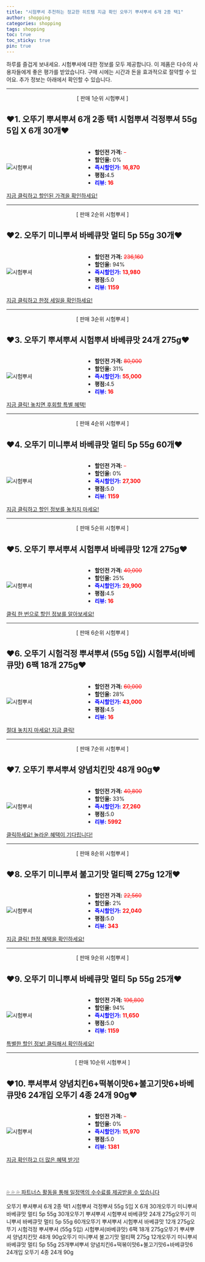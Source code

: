 ```yaml
---
title: "시험뿌셔 추천하는 정교한 히트템 지금 확인 오뚜기 뿌셔뿌셔 6개 2종 택1"
author: shopping
categories: shopping
tags: shopping
toc: true
toc_sticky: true
pin: true
---
```

하루를 즐겁게 보내세요. 시험뿌셔에 대한 정보를 모두 제공합니다. 이 제품은 다수의 사용자들에게 좋은 평가를 받았습니다. 구매 시에는 시간과 돈을 효과적으로 절약할 수 있어요. 추가 정보는 아래에서 확인할 수 있습니다.

---
<p class="toplist" style="margin: 0 auto; display: block; width: fit-content;">[ 판매 1순위 시험뿌셔 ]</p>

<h2><strong>❤️1. 오뚜기 뿌셔뿌셔 6개 2종 택1 시험뿌셔 걱정뿌셔 55g 5입 X 6개 30개❤️</strong></h2>

<div style="display: flex; align-items: center;">
    <div style="flex: 0.4;">
        <img src="https://thumbnail8.coupangcdn.com/thumbnails/remote/230x230ex/image/vendor_inventory/a233/b10ce85d5b82d8f60c45ab65e0ec42a16d4a2af055814fa8e3e2a19d201a.jpg" alt="시험뿌셔" style="max-width: 100%;">
    </div>
    <div style="flex: 0.6; margin-left: 10px;">
        <ul>
            <li><strong>할인전 가격:</strong> <del style="color: red;">-</del></li>
            <li><strong>할인율:</strong> 0%</li>
            <li><span style='color:blue'><strong>즉시할인가:</strong></span> <span style='color:red'><strong>16,870</strong></span></li>
            <li><strong>평점:</strong>4.5</li>
            <li><span style='color:blue'><strong>리뷰:</strong></span> <span style='color:red'><strong>16</strong></span></li>
        </ul>
    </div>
</div>
<div class="center">
    <a href="https://selin100587.github.io?lptag=AF9450613&subid=githubio&pageKey=7653952967&traceid=V0-153&itemId=18954284746&vendorItemId=89969288661" class="myButton">
        지금 클릭하고 할인된 가격을 확인하세요!
    </a>
</div>


---
<p class="toplist" style="margin: 0 auto; display: block; width: fit-content;">[ 판매 2순위 시험뿌셔 ]</p>

<h2><strong>❤️2. 오뚜기 미니뿌셔 바베큐맛 멀티 5p 55g 30개❤️</strong></h2>

<div style="display: flex; align-items: center;">
    <div style="flex: 0.4;">
        <img src="https://thumbnail6.coupangcdn.com/thumbnails/remote/230x230ex/image/retail/images/03a32751-1575-4fd7-8993-0684d76032397971083634527096953.png" alt="시험뿌셔" style="max-width: 100%;">
    </div>
    <div style="flex: 0.6; margin-left: 10px;">
        <ul>
            <li><strong>할인전 가격:</strong> <del style="color: red;">236,160</del></li>
            <li><strong>할인율:</strong> 94%</li>
            <li><span style='color:blue'><strong>즉시할인가:</strong></span> <span style='color:red'><strong>13,980</strong></span></li>
            <li><strong>평점:</strong>5.0</li>
            <li><span style='color:blue'><strong>리뷰:</strong></span> <span style='color:red'><strong>1159</strong></span></li>
        </ul>
    </div>
</div>
<div class="center">
    <a href="https://selin100587.github.io?lptag=AF9450613&subid=githubio&pageKey=8167964362&traceid=V0-153&itemId=18906008319&vendorItemId=86892231817" class="myButton">
        지금 클릭하고 한정 세일을 확인하세요!
    </a>
</div>


---
<p class="toplist" style="margin: 0 auto; display: block; width: fit-content;">[ 판매 3순위 시험뿌셔 ]</p>

<h2><strong>❤️3. 오뚜기 뿌셔뿌셔 시험뿌셔 바베큐맛 24개 275g❤️</strong></h2>

<div style="display: flex; align-items: center;">
    <div style="flex: 0.4;">
        <img src="https://thumbnail8.coupangcdn.com/thumbnails/remote/230x230ex/image/vendor_inventory/a233/b10ce85d5b82d8f60c45ab65e0ec42a16d4a2af055814fa8e3e2a19d201a.jpg" alt="시험뿌셔" style="max-width: 100%;">
    </div>
    <div style="flex: 0.6; margin-left: 10px;">
        <ul>
            <li><strong>할인전 가격:</strong> <del style="color: red;">80,000</del></li>
            <li><strong>할인율:</strong> 31%</li>
            <li><span style='color:blue'><strong>즉시할인가:</strong></span> <span style='color:red'><strong>55,000</strong></span></li>
            <li><strong>평점:</strong>4.5</li>
            <li><span style='color:blue'><strong>리뷰:</strong></span> <span style='color:red'><strong>16</strong></span></li>
        </ul>
    </div>
</div>
<div class="center">
    <a href="https://selin100587.github.io?lptag=AF9450613&subid=githubio&pageKey=7653952967&traceid=V0-153&itemId=23393319369&vendorItemId=90651079660" class="myButton">
        지금 클릭! 놓치면 후회할 특별 혜택!
    </a>
</div>


---
<p class="toplist" style="margin: 0 auto; display: block; width: fit-content;">[ 판매 4순위 시험뿌셔 ]</p>

<h2><strong>❤️4. 오뚜기 미니뿌셔 바베큐맛 멀티 5p 55g 60개❤️</strong></h2>

<div style="display: flex; align-items: center;">
    <div style="flex: 0.4;">
        <img src="https://thumbnail6.coupangcdn.com/thumbnails/remote/230x230ex/image/retail/images/2019/09/26/15/1/d5919ac9-4f9a-4c60-8ebd-880d214fceef.jpg" alt="시험뿌셔" style="max-width: 100%;">
    </div>
    <div style="flex: 0.6; margin-left: 10px;">
        <ul>
            <li><strong>할인전 가격:</strong> <del style="color: red;">-</del></li>
            <li><strong>할인율:</strong> 0%</li>
            <li><span style='color:blue'><strong>즉시할인가:</strong></span> <span style='color:red'><strong>27,300</strong></span></li>
            <li><strong>평점:</strong>5.0</li>
            <li><span style='color:blue'><strong>리뷰:</strong></span> <span style='color:red'><strong>1159</strong></span></li>
        </ul>
    </div>
</div>
<div class="center">
    <a href="https://selin100587.github.io?lptag=AF9450613&subid=githubio&pageKey=8167964362&traceid=V0-153&itemId=21514941444&vendorItemId=5376491525" class="myButton">
        지금 클릭하고 할인 정보를 놓치지 마세요!
    </a>
</div>


---
<p class="toplist" style="margin: 0 auto; display: block; width: fit-content;">[ 판매 5순위 시험뿌셔 ]</p>

<h2><strong>❤️5. 오뚜기 뿌셔뿌셔 시험뿌셔 바베큐맛 12개 275g❤️</strong></h2>

<div style="display: flex; align-items: center;">
    <div style="flex: 0.4;">
        <img src="https://thumbnail8.coupangcdn.com/thumbnails/remote/230x230ex/image/vendor_inventory/a233/b10ce85d5b82d8f60c45ab65e0ec42a16d4a2af055814fa8e3e2a19d201a.jpg" alt="시험뿌셔" style="max-width: 100%;">
    </div>
    <div style="flex: 0.6; margin-left: 10px;">
        <ul>
            <li><strong>할인전 가격:</strong> <del style="color: red;">40,000</del></li>
            <li><strong>할인율:</strong> 25%</li>
            <li><span style='color:blue'><strong>즉시할인가:</strong></span> <span style='color:red'><strong>29,900</strong></span></li>
            <li><strong>평점:</strong>4.5</li>
            <li><span style='color:blue'><strong>리뷰:</strong></span> <span style='color:red'><strong>16</strong></span></li>
        </ul>
    </div>
</div>
<div class="center">
    <a href="https://selin100587.github.io?lptag=AF9450613&subid=githubio&pageKey=7653952967&traceid=V0-153&itemId=23393319371&vendorItemId=90651079688" class="myButton">
        클릭 한 번으로 할인 정보를 알아보세요!
    </a>
</div>


---
<p class="toplist" style="margin: 0 auto; display: block; width: fit-content;">[ 판매 6순위 시험뿌셔 ]</p>

<h2><strong>❤️6. 오뚜기 시험걱정 뿌셔뿌셔 (55g 5입) 시험뿌셔(바베큐맛) 6팩 18개 275g❤️</strong></h2>

<div style="display: flex; align-items: center;">
    <div style="flex: 0.4;">
        <img src="https://thumbnail8.coupangcdn.com/thumbnails/remote/230x230ex/image/vendor_inventory/a233/b10ce85d5b82d8f60c45ab65e0ec42a16d4a2af055814fa8e3e2a19d201a.jpg" alt="시험뿌셔" style="max-width: 100%;">
    </div>
    <div style="flex: 0.6; margin-left: 10px;">
        <ul>
            <li><strong>할인전 가격:</strong> <del style="color: red;">60,000</del></li>
            <li><strong>할인율:</strong> 28%</li>
            <li><span style='color:blue'><strong>즉시할인가:</strong></span> <span style='color:red'><strong>43,000</strong></span></li>
            <li><strong>평점:</strong>4.5</li>
            <li><span style='color:blue'><strong>리뷰:</strong></span> <span style='color:red'><strong>16</strong></span></li>
        </ul>
    </div>
</div>
<div class="center">
    <a href="https://selin100587.github.io?lptag=AF9450613&subid=githubio&pageKey=7653952967&traceid=V0-153&itemId=23393319366&vendorItemId=90651079698" class="myButton">
        절대 놓치지 마세요! 지금 클릭!
    </a>
</div>


---
<p class="toplist" style="margin: 0 auto; display: block; width: fit-content;">[ 판매 7순위 시험뿌셔 ]</p>

<h2><strong>❤️7. 오뚜기 뿌셔뿌셔 양념치킨맛 48개 90g❤️</strong></h2>

<div style="display: flex; align-items: center;">
    <div style="flex: 0.4;">
        <img src="https://thumbnail8.coupangcdn.com/thumbnails/remote/230x230ex/image/retail/images/08b44437-7e1c-4c5e-bf35-83d6924c4bd18277709821881809461.png" alt="시험뿌셔" style="max-width: 100%;">
    </div>
    <div style="flex: 0.6; margin-left: 10px;">
        <ul>
            <li><strong>할인전 가격:</strong> <del style="color: red;">40,800</del></li>
            <li><strong>할인율:</strong> 33%</li>
            <li><span style='color:blue'><strong>즉시할인가:</strong></span> <span style='color:red'><strong>27,260</strong></span></li>
            <li><strong>평점:</strong>5.0</li>
            <li><span style='color:blue'><strong>리뷰:</strong></span> <span style='color:red'><strong>5992</strong></span></li>
        </ul>
    </div>
</div>
<div class="center">
    <a href="https://selin100587.github.io?lptag=AF9450613&subid=githubio&pageKey=6869815907&traceid=V0-153&itemId=18038074009&vendorItemId=85192455361" class="myButton">
        클릭하세요! 놀라운 혜택이 기다립니다!
    </a>
</div>


---
<p class="toplist" style="margin: 0 auto; display: block; width: fit-content;">[ 판매 8순위 시험뿌셔 ]</p>

<h2><strong>❤️8. 오뚜기 미니뿌셔 불고기맛 멀티팩 275g 12개❤️</strong></h2>

<div style="display: flex; align-items: center;">
    <div style="flex: 0.4;">
        <img src="https://thumbnail6.coupangcdn.com/thumbnails/remote/230x230ex/image/retail/images/2008515473765136-328bdf3c-7df6-47a0-81e1-b114a334a6fe.jpg" alt="시험뿌셔" style="max-width: 100%;">
    </div>
    <div style="flex: 0.6; margin-left: 10px;">
        <ul>
            <li><strong>할인전 가격:</strong> <del style="color: red;">22,560</del></li>
            <li><strong>할인율:</strong> 2%</li>
            <li><span style='color:blue'><strong>즉시할인가:</strong></span> <span style='color:red'><strong>22,040</strong></span></li>
            <li><strong>평점:</strong>5.0</li>
            <li><span style='color:blue'><strong>리뷰:</strong></span> <span style='color:red'><strong>343</strong></span></li>
        </ul>
    </div>
</div>
<div class="center">
    <a href="https://selin100587.github.io?lptag=AF9450613&subid=githubio&pageKey=8169541599&traceid=V0-153&itemId=18626434214&vendorItemId=5376491498" class="myButton">
        지금 클릭! 한정 혜택을 확인하세요!
    </a>
</div>


---
<p class="toplist" style="margin: 0 auto; display: block; width: fit-content;">[ 판매 9순위 시험뿌셔 ]</p>

<h2><strong>❤️9. 오뚜기 미니뿌셔 바베큐맛 멀티 5p 55g 25개❤️</strong></h2>

<div style="display: flex; align-items: center;">
    <div style="flex: 0.4;">
        <img src="https://thumbnail7.coupangcdn.com/thumbnails/remote/230x230ex/image/retail/images/c8f62c56-b1e7-4b4d-8424-e71e0161627a8653913953554004847.png" alt="시험뿌셔" style="max-width: 100%;">
    </div>
    <div style="flex: 0.6; margin-left: 10px;">
        <ul>
            <li><strong>할인전 가격:</strong> <del style="color: red;">196,800</del></li>
            <li><strong>할인율:</strong> 94%</li>
            <li><span style='color:blue'><strong>즉시할인가:</strong></span> <span style='color:red'><strong>11,650</strong></span></li>
            <li><strong>평점:</strong>5.0</li>
            <li><span style='color:blue'><strong>리뷰:</strong></span> <span style='color:red'><strong>1159</strong></span></li>
        </ul>
    </div>
</div>
<div class="center">
    <a href="https://selin100587.github.io?lptag=AF9450613&subid=githubio&pageKey=8167964362&traceid=V0-153&itemId=919003570&vendorItemId=86892231131" class="myButton">
        특별한 할인 정보! 클릭해서 확인하세요!
    </a>
</div>


---
<p class="toplist" style="margin: 0 auto; display: block; width: fit-content;">[ 판매 10순위 시험뿌셔 ]</p>

<h2><strong>❤️10. 뿌셔뿌셔 양념치킨6+떡볶이맛6+불고기맛6+바베큐맛6 24개입 오뚜기 4종 24개 90g❤️</strong></h2>

<div style="display: flex; align-items: center;">
    <div style="flex: 0.4;">
        <img src="https://thumbnail10.coupangcdn.com/thumbnails/remote/230x230ex/image/vendor_inventory/7fcd/5b92a301d619c7fdd25ed98b7ec6d272403dd05aa78f2c9dcf3f229d6b24.jpg" alt="시험뿌셔" style="max-width: 100%;">
    </div>
    <div style="flex: 0.6; margin-left: 10px;">
        <ul>
            <li><strong>할인전 가격:</strong> <del style="color: red;">-</del></li>
            <li><strong>할인율:</strong> 0%</li>
            <li><span style='color:blue'><strong>즉시할인가:</strong></span> <span style='color:red'><strong>15,970</strong></span></li>
            <li><strong>평점:</strong>5.0</li>
            <li><span style='color:blue'><strong>리뷰:</strong></span> <span style='color:red'><strong>1381</strong></span></li>
        </ul>
    </div>
</div>
<div class="center">
    <a href="https://selin100587.github.io?lptag=AF9450613&subid=githubio&pageKey=87945250&traceid=V0-153&itemId=19180791835&vendorItemId=87635392388" class="myButton">
        지금 확인하고 더 많은 혜택 받기!
    </a>
</div>

<br><br><br>[💦 💦 💦 파트너스 활동을 통해 일정액의 수수료를 제공받을 수 있습니다](https://link.coupang.com/a/bcpT2c)<br><br>오뚜기 뿌셔뿌셔 6개 2종 택1 시험뿌셔 걱정뿌셔 55g 5입 X 6개 30개오뚜기 미니뿌셔 바베큐맛 멀티 5p 55g 30개오뚜기 뿌셔뿌셔 시험뿌셔 바베큐맛 24개 275g오뚜기 미니뿌셔 바베큐맛 멀티 5p 55g 60개오뚜기 뿌셔뿌셔 시험뿌셔 바베큐맛 12개 275g오뚜기 시험걱정 뿌셔뿌셔 (55g 5입) 시험뿌셔(바베큐맛) 6팩 18개 275g오뚜기 뿌셔뿌셔 양념치킨맛 48개 90g오뚜기 미니뿌셔 불고기맛 멀티팩 275g 12개오뚜기 미니뿌셔 바베큐맛 멀티 5p 55g 25개뿌셔뿌셔 양념치킨6+떡볶이맛6+불고기맛6+바베큐맛6 24개입 오뚜기 4종 24개 90g